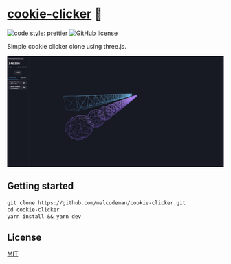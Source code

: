 # [cookie-clicker](https://clickerclone.surge.sh) 🍪

[![code style: prettier](https://img.shields.io/badge/code_style-prettier-ff69b4.svg)](https://github.com/prettier/prettier)
[![GitHub license](https://img.shields.io/badge/license-MIT-blue.svg)](https://github.com/malcodeman/cookie-clicker/blob/master/LICENSE)

Simple cookie clicker clone using three.js.

![Screenshot](readme/screenshot.png)

## Getting started

```
git clone https://github.com/malcodeman/cookie-clicker.git
cd cookie-clicker
yarn install && yarn dev
```

## License

[MIT](./LICENSE)
